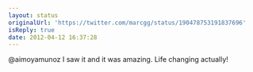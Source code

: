 ```yaml
---
layout: status
originalUrl: 'https://twitter.com/marcgg/status/190478753191837696'
isReply: true
date: 2012-04-12 16:37:28
---
```


@aimoyamunoz I saw it and it was amazing. Life changing actually!
